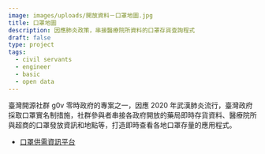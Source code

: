 ```yaml
---
image: images/uploads/開放資料－口罩地圖.jpg
title: 口罩地圖
description: 因應肺炎政策，串接醫療院所資料的口罩存貨查詢程式
draft: false
type: project
tags:
  - civil servants
  - engineer
  - basic
  - open data
---
```

臺灣開源社群 g0v 零時政府的專案之一，因應 2020 年武漢肺炎流行，臺灣政府採取口罩實名制措施，社群參與者串接各政府開放的藥局即時存貨資料、醫療院所與超商的口罩發放資訊和地點等，打造即時查看各地口罩存量的應用程式。[](https://g0v.hackmd.io/@kiang/mask-info)

- [口罩供需資訊平台](https://g0v.hackmd.io/@kiang/mask-info)
